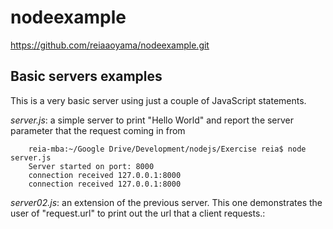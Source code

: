# nodeexample
https://github.com/reiaaoyama/nodeexample.git

## Basic servers examples
This is a very basic server using just a couple of JavaScript
statements.

*server.js*: a simple server to print "Hello World" and report the 
server parameter that the request coming in from
```
	reia-mba:~/Google Drive/Development/nodejs/Exercise reia$ node server.js
	Server started on port: 8000
	connection received 127.0.0.1:8000
	connection received 127.0.0.1:8000
```

*server02.js*: an extension of the previous server. This one 
	demonstrates the user of "request.url" to print out the
  url that a client requests.:
	
